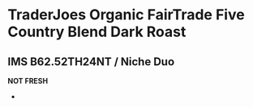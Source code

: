 # TraderJoes Organic FairTrade Five Country Blend Dark Roast

## IMS B62.52TH24NT / Niche Duo

**NOT FRESH**

-
